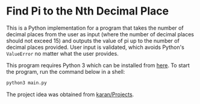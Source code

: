 # Find Pi to the Nth Decimal Place
This is a Python implementation for a program that takes the number of decimal places from the user as input (where the number of decimal places should not exceed 15) and outputs the value of pi up to the number of decimal places provided. User input is validated, which avoids Python's `ValueError` no matter what the user provides.

This program requires Python 3 which can be installed from [here](https://www.python.org/downloads/). To start the program, run the command below in a shell:

```bash
python3 main.py
```
The project idea was obtained from [karan/Projects](https://github.com/karan/Projects).
